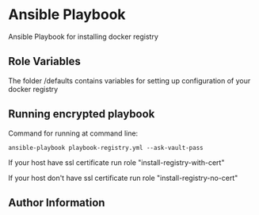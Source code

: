 Ansible Playbook 
=========

Ansible Playbook for installing docker registry

Role Variables
----------------

The folder /defaults contains variables for setting up configuration of your docker registry


Running encrypted playbook
----------------

Command for running at command line:

    ansible-playbook playbook-registry.yml --ask-vault-pass

If your host have ssl certificate run role "install-registry-with-cert"

If your host don't have ssl certificate run role "install-registry-no-cert"


Author Information
------------------


